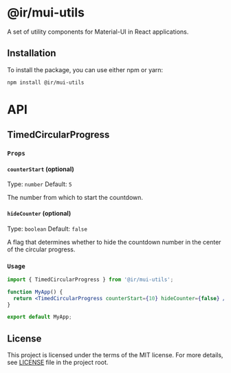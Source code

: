# @ir/mui-utils

A set of utility components for Material-UI in React applications.

## Installation

To install the package, you can use either npm or yarn:

```shell
npm install @ir/mui-utils
```

# API

## TimedCircularProgress

### `Props`

#### `counterStart` (optional)

Type: `number`
Default: `5`

The number from which to start the countdown.

#### `hideCounter` (optional)

Type: `boolean`
Default: `false`

A flag that determines whether to hide the countdown number in the center of the circular progress.

### `Usage`

```jsx
import { TimedCircularProgress } from '@ir/mui-utils';

function MyApp() {
  return <TimedCircularProgress counterStart={10} hideCounter={false} />;
}

export default MyApp;
```

## License

This project is licensed under the terms of the MIT license. For more details, see [LICENSE](./LICENSE) file in the project root.
